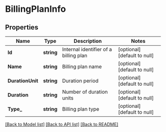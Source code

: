 # BillingPlanInfo

## Properties
Name | Type | Description | Notes
------------ | ------------- | ------------- | -------------
**Id** | **string** | Internal identifier of a billing plan | [optional] [default to null]
**Name** | **string** | Billing plan name | [optional] [default to null]
**DurationUnit** | **string** | Duration period | [optional] [default to null]
**Duration** | **string** | Number of duration units | [optional] [default to null]
**Type_** | **string** | Billing plan type | [optional] [default to null]

[[Back to Model list]](../README.md#documentation-for-models) [[Back to API list]](../README.md#documentation-for-api-endpoints) [[Back to README]](../README.md)



